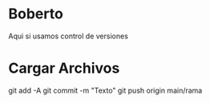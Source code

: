 # Boberto
Aqui si usamos control de versiones

# Cargar Archivos 
git add -A
git commit -m "Texto"
git push origin main/rama
